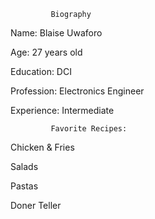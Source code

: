              Biography

Name: Blaise Uwaforo

Age: 27 years old

Education: DCI

Profession: Electronics Engineer

Experience: Intermediate 

             Favorite Recipes:

Chicken & Fries

Salads 

Pastas

Doner Teller
